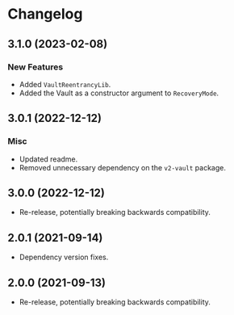 # Changelog

## 3.1.0 (2023-02-08)

### New Features

- Added `VaultReentrancyLib`.
- Added the Vault as a constructor argument to `RecoveryMode`.

## 3.0.1 (2022-12-12)

### Misc

- Updated readme.
- Removed unnecessary dependency on the `v2-vault` package.

## 3.0.0 (2022-12-12)

- Re-release, potentially breaking backwards compatibility.

## 2.0.1 (2021-09-14)

- Dependency version fixes.

## 2.0.0 (2021-09-13)

- Re-release, potentially breaking backwards compatibility.
